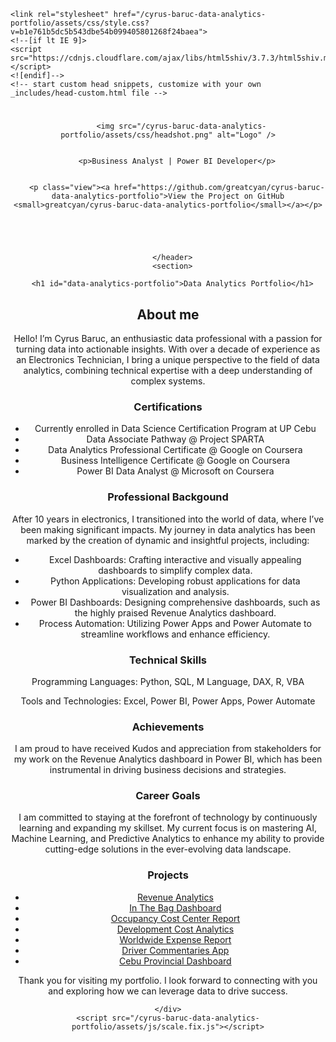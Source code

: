 
<!DOCTYPE html>
<html lang="en-US">
  <head>
    <meta charset="UTF-8">
    <meta http-equiv="X-UA-Compatible" content="IE=edge">
    <meta name="viewport" content="width=device-width, initial-scale=1">

<!-- Begin Jekyll SEO tag v2.8.0 -->
<title>Data Analytics Portfolio</title>
<meta name="generator" content="Jekyll v3.9.5" />
<meta property="og:title" content="Data Analytics Portfolio" />
<meta property="og:locale" content="en_US" />
<meta name="description" content="Business Analyst Power BI Developer" />
<meta property="og:description" content="Business Analyst Power BI Developer" />
<link rel="canonical" href="https://greatcyan.github.io/cyrus-baruc-data-analytics-portfolio/" />
<meta property="og:url" content="https://greatcyan.github.io/cyrus-baruc-data-analytics-portfolio/" />
<meta property="og:type" content="website" />
<meta name="twitter:card" content="summary" />
<meta property="twitter:title" content="Data Analytics Portfolio" />
<script type="application/ld+json">
{"@context":"https://schema.org","@type":"WebSite","description":"Business Analyst Power BI Developer","headline":"Data Analytics Portfolio","publisher":{"@type":"Organization","logo":{"@type":"ImageObject","url":"https://greatcyan.github.io/cyrus-baruc-data-analytics-portfolio/assets/css/headshot.png"}},"url":"https://greatcyan.github.io/cyrus-baruc-data-analytics-portfolio/"}</script>
<!-- End Jekyll SEO tag -->

    <link rel="stylesheet" href="/cyrus-baruc-data-analytics-portfolio/assets/css/style.css?v=b1e761b5dc5b543dbe54b099405801268f24baea">
    <!--[if lt IE 9]>
    <script src="https://cdnjs.cloudflare.com/ajax/libs/html5shiv/3.7.3/html5shiv.min.js"></script>
    <![endif]-->
    <!-- start custom head snippets, customize with your own _includes/head-custom.html file -->

<!-- Setup Google Analytics -->



<!-- You can set your favicon here -->
<!-- link rel="shortcut icon" type="image/x-icon" href="/cyrus-baruc-data-analytics-portfolio/favicon.ico" -->

<!-- end custom head snippets -->

  </head>
  <body>
    <div class="wrapper">
      <header>
        <h1><a href="https://greatcyan.github.io/cyrus-baruc-data-analytics-portfolio/"> </a></h1>

        
          <img src="/cyrus-baruc-data-analytics-portfolio/assets/css/headshot.png" alt="Logo" />
        

        <p>Business Analyst | Power BI Developer</p>

        
        <p class="view"><a href="https://github.com/greatcyan/cyrus-baruc-data-analytics-portfolio">View the Project on GitHub <small>greatcyan/cyrus-baruc-data-analytics-portfolio</small></a></p>
        

        

        
      </header>
      <section>

      <h1 id="data-analytics-portfolio">Data Analytics Portfolio</h1>

<h2 id="about-me">About me</h2>
<p>Hello! I’m Cyrus Baruc, an enthusiastic data professional with a passion for turning data into actionable insights. With over a decade of experience as an Electronics Technician, I bring a unique perspective to the field of data analytics, combining technical expertise with a deep understanding of complex systems.</p>

<h3 id="certifications">Certifications</h3>
<ul>
  <li>Currently enrolled in Data Science Certification Program at UP Cebu</li>
  <li>Data Associate Pathway @ Project SPARTA</li>
  <li>Data Analytics Professional Certificate @ Google on Coursera</li>
  <li>Business Intelligence Certificate @ Google on Coursera</li>
  <li>Power BI Data Analyst @ Microsoft on Coursera</li>
</ul>

<h3 id="professional-backgound">Professional Backgound</h3>
<p>After 10 years in electronics, I transitioned into the world of data, where I’ve been making significant impacts. My journey in data analytics has been marked by the creation of dynamic and insightful projects, including:</p>
<ul>
  <li>Excel Dashboards: Crafting interactive and visually appealing dashboards to simplify complex data.</li>
  <li>Python Applications: Developing robust applications for data visualization and analysis.</li>
  <li>Power BI Dashboards: Designing comprehensive dashboards, such as the highly praised Revenue Analytics dashboard.</li>
  <li>Process Automation: Utilizing Power Apps and Power Automate to streamline workflows and enhance efficiency.</li>
</ul>

<h3 id="technical-skills">Technical Skills</h3>
<p>Programming Languages: Python, SQL, M Language, DAX, R, VBA</p>

<p>Tools and Technologies: Excel, Power BI, Power Apps, Power Automate</p>

<h3 id="achievements">Achievements</h3>
<p>I am proud to have received Kudos and appreciation from stakeholders for my work on the Revenue Analytics dashboard in Power BI, which has been instrumental in driving business decisions and strategies.</p>

<h3 id="career-goals">Career Goals</h3>
<p>I am committed to staying at the forefront of technology by continuously learning and expanding my skillset. My current focus is on mastering AI, Machine Learning, and Predictive Analytics to enhance my ability to provide cutting-edge solutions in the ever-evolving data landscape.</p>

<h3 id="projects">Projects</h3>
<ul>
  <li><a href="/cyrus-baruc-data-analytics-portfolio/revanalytics.html">Revenue Analytics</a></li>
  <li><a href="/cyrus-baruc-data-analytics-portfolio/Inthebag.html">In The Bag Dashboard</a></li>
  <li><a href="/cyrus-baruc-data-analytics-portfolio/Occupancy_CC_Report.html">Occupancy Cost Center Report</a></li>
  <li><a href="/cyrus-baruc-data-analytics-portfolio/DevelopmentCC.html">Development Cost Analytics</a></li>
  <li><a href="/cyrus-baruc-data-analytics-portfolio/wwexpense.html">Worldwide Expense Report</a></li>
  <li><a href="/cyrus-baruc-data-analytics-portfolio/drivercommenting.html">Driver Commentaries App</a></li>
  <li><a href="/cyrus-baruc-data-analytics-portfolio/cebuprovincialdashboard.html">Cebu Provincial Dashboard</a></li>
</ul>

<p>Thank you for visiting my portfolio. I look forward to connecting with you and exploring how we can leverage data to drive success.</p>

<!---  For inquiries, you may contact me through my number +639565028805 or email me at 07hcurab27@gmail.com. 

#### Technical Skills: Python, Power BI, Power Apps, Power Automate, Advanced Excel, SQL, Tableau, SAP

### Education
[B.S. Industrial Technology major in Electronics @ Cebu Technological University (Mar 2012)](/cyrus-baruc-data-analytics-portfolio/diploma.html)

### Certificates
- [Data Associate @ Project SPARTA (Nov 2022)](/cyrus-baruc-data-analytics-portfolio/dataassociatecertificate.html)
- [Data Visualization @ Project SPARTA (Nov 2022)](/cyrus-baruc-data-analytics-portfolio/datavisualization.html)
- [Data Governance @ Project SPARTA (Aug 2023)](/cyrus-baruc-data-analytics-portfolio/datagovernance.html)
- [Computing @ Project SPARTA (Nov 2022)](/cyrus-baruc-data-analytics-portfolio/computing.html)
- [Google Data Analytics @ Coursera (Jan 2023)](https://www.credly.com/badges/cf025b53-5775-4123-8da3-77bb869c4ace){:target="_blank"}
- [Google Business Intelligence @ Coursera (Feb 2024)](https://www.credly.com/badges/783d501a-01f2-4398-bada-7657c21a0281){:target="_blank"}
- [Microsoft Power BI Data Analyst @ Coursera (Mar 2024)](https://www.coursera.org/account/accomplishments/specialization/certificate/WMZL7QFCQ4TP){:target="_blank"}

### Work History / Projects
Advanced Excel Training Facilitator | Cebu Home & Builders Centre (Mar 2024 - Apr 2024)
- Familiarizing Excel
- Data Preparation
- Data Aggregation
--->



      
    </div>
    <script src="/cyrus-baruc-data-analytics-portfolio/assets/js/scale.fix.js"></script>
  </body>
</html>
